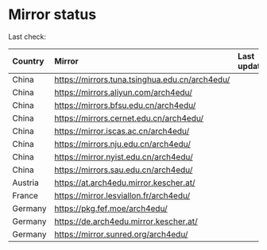 <script src="./time.js"></script>
# Mirror status
Last check: <script type="text/javascript">localize(1716247163.60649);</script>

|Country|Mirror|Last update|
|:------|:-----|:----------|
|China|https://mirrors.tuna.tsinghua.edu.cn/arch4edu/|<script type="text/javascript">localize(1716186948);</script>|
|China|https://mirrors.aliyun.com/arch4edu/|<script type="text/javascript">localize(1716186948);</script>|
|China|https://mirrors.bfsu.edu.cn/arch4edu/|<script type="text/javascript">localize(1716230009);</script>|
|China|https://mirrors.cernet.edu.cn/arch4edu/|<script type="text/javascript">localize(1716230009);</script>|
|China|https://mirror.iscas.ac.cn/arch4edu/|<script type="text/javascript">localize(1716186948);</script>|
|China|https://mirrors.nju.edu.cn/arch4edu/|<script type="text/javascript">localize(1716143409);</script>|
|China|https://mirror.nyist.edu.cn/arch4edu/|<script type="text/javascript">localize(1716186948);</script>|
|China|https://mirrors.sau.edu.cn/arch4edu/|<script type="text/javascript">localize(1716230009);</script>|
|Austria|https://at.arch4edu.mirror.kescher.at/|<script type="text/javascript">localize(1716230009);</script>|
|France|https://mirror.lesviallon.fr/arch4edu/|<script type="text/javascript">localize(1716186948);</script>|
|Germany|https://pkg.fef.moe/arch4edu/|<script type="text/javascript">localize(1716230009);</script>|
|Germany|https://de.arch4edu.mirror.kescher.at/|<script type="text/javascript">localize(1716230009);</script>|
|Germany|https://mirror.sunred.org/arch4edu/|<script type="text/javascript">localize(1716230009);</script>|

<script src="./tablefilter/tablefilter.js"></script>
<script src="./table.js"></script>